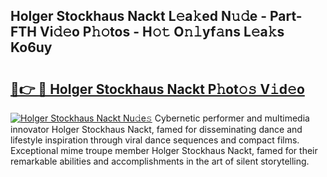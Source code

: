 ## Holger Stockhaus Nackt L𝚎a𝚔ed N𝚞𝚍e - Part-FTH Vi𝚍𝚎o P𝚑𝚘tos - H𝚘𝚝 O𝚗𝚕yf𝚊ns L𝚎a𝚔s Ko6uy

# <h2><a href="http://kf9jhv.oniu.top/?m=Holger+Stockhaus+Nackt">🔗👉 🔴 Holger Stockhaus Nackt P𝚑ot𝚘𝚜 V𝚒d𝚎o</a></h2>

[![Holger Stockhaus Nackt Nu𝚍e𝚜](https://i.imgur.com/0qMVB7G.gif)](http://kf9jhv.oniu.top/?m=Holger+Stockhaus+Nackt)
Cybernetic performer and multimedia innovator Holger Stockhaus Nackt, famed for disseminating dance and lifestyle inspiration through viral dance sequences and compact films. Exceptional mime troupe member Holger Stockhaus Nackt, famed for their remarkable abilities and accomplishments in the art of silent storytelling.  
